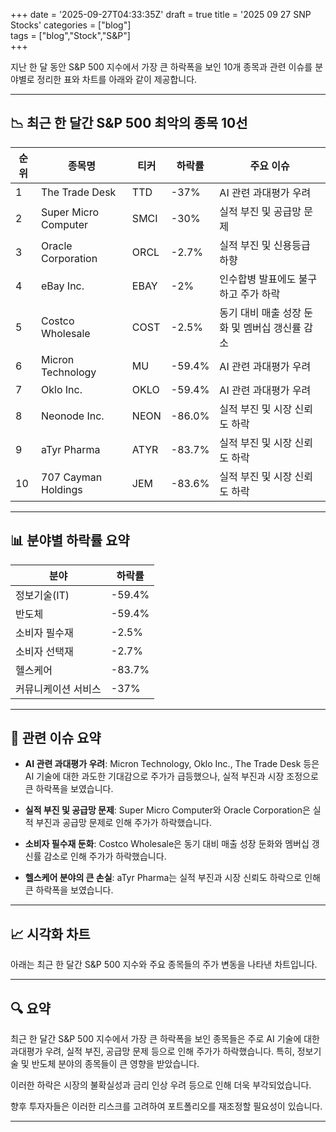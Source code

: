 +++
date = '2025-09-27T04:33:35Z'
draft = true
title = '2025 09 27 SNP Stocks'
categories = ["blog"]  
tags = ["blog","Stock","S&P"]  
+++

지난 한 달 동안 S&P 500 지수에서 가장 큰 하락폭을 보인 10개 종목과 관련 이슈를 분야별로 정리한 표와 차트를 아래와 같이 제공합니다.

---

## 📉 최근 한 달간 S&P 500 최악의 종목 10선

|순위|종목명|티커|하락률|주요 이슈|
|---|---|---|---|---|
|1|The Trade Desk|TTD|-37%|AI 관련 과대평가 우려|
|2|Super Micro Computer|SMCI|-30%|실적 부진 및 공급망 문제|
|3|Oracle Corporation|ORCL|-2.7%|실적 부진 및 신용등급 하향|
|4|eBay Inc.|EBAY|-2%|인수합병 발표에도 불구하고 주가 하락|
|5|Costco Wholesale|COST|-2.5%|동기 대비 매출 성장 둔화 및 멤버십 갱신률 감소|
|6|Micron Technology|MU|-59.4%|AI 관련 과대평가 우려|
|7|Oklo Inc.|OKLO|-59.4%|AI 관련 과대평가 우려|
|8|Neonode Inc.|NEON|-86.0%|실적 부진 및 시장 신뢰도 하락|
|9|aTyr Pharma|ATYR|-83.7%|실적 부진 및 시장 신뢰도 하락|
|10|707 Cayman Holdings|JEM|-83.6%|실적 부진 및 시장 신뢰도 하락|

---

## 📊 분야별 하락률 요약

|분야|하락률|
|---|---|
|정보기술(IT)|-59.4%|
|반도체|-59.4%|
|소비자 필수재|-2.5%|
|소비자 선택재|-2.7%|
|헬스케어|-83.7%|
|커뮤니케이션 서비스|-37%|

---

## 🧾 관련 이슈 요약

- **AI 관련 과대평가 우려**: Micron Technology, Oklo Inc., The Trade Desk 등은 AI 기술에 대한 과도한 기대감으로 주가가 급등했으나, 실적 부진과 시장 조정으로 큰 하락폭을 보였습니다.
    
- **실적 부진 및 공급망 문제**: Super Micro Computer와 Oracle Corporation은 실적 부진과 공급망 문제로 인해 주가가 하락했습니다.
    
- **소비자 필수재 둔화**: Costco Wholesale은 동기 대비 매출 성장 둔화와 멤버십 갱신률 감소로 인해 주가가 하락했습니다.
    
- **헬스케어 분야의 큰 손실**: aTyr Pharma는 실적 부진과 시장 신뢰도 하락으로 인해 큰 하락폭을 보였습니다.
    

---

## 📈 시각화 차트

아래는 최근 한 달간 S&P 500 지수와 주요 종목들의 주가 변동을 나타낸 차트입니다.

---

## 🔍 요약

최근 한 달간 S&P 500 지수에서 가장 큰 하락폭을 보인 종목들은 주로 AI 기술에 대한 과대평가 우려, 실적 부진, 공급망 문제 등으로 인해 주가가 하락했습니다. 특히, 정보기술 및 반도체 분야의 종목들이 큰 영향을 받았습니다.

이러한 하락은 시장의 불확실성과 금리 인상 우려 등으로 인해 더욱 부각되었습니다.

향후 투자자들은 이러한 리스크를 고려하여 포트폴리오를 재조정할 필요성이 있습니다.

---
